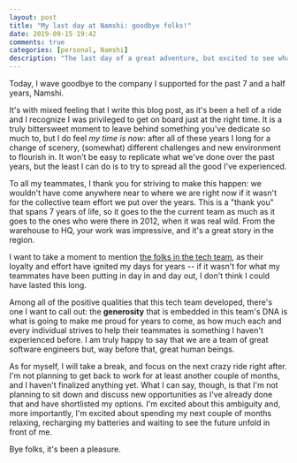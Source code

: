 ```yaml
---
layout: post
title: "My last day at Namshi: goodbye folks!"
date: 2019-09-15 19:42
comments: true
categories: [personal, Namshi]
description: "The last day of a great adventure, but excited to see what's ahead for me."
---
```


Today, I wave goodbye to the company I supported for the past 7 and
a half years, Namshi.

<!-- more -->

It's with mixed feeling that I write this blog post, as it's been
a hell of a ride and I recognize I was privileged to get on board
just at the right time. It is a truly
bittersweet moment to leave behind something you've dedicate so much
to, but I do feel *my time is now*: after all of these years I long for a change
of scenery, (somewhat) different challenges and new environment
to flourish in. It won't be easy to replicate what we've done over
the past years, but the least I can do is to try to spread all the
good I've experienced.

To all my teammates, I thank you for striving to make this
happen: we wouldn't have come anywhere near to where we are right now
if it wasn't for the collective team effort we put over the years.
This is a "thank you" that spans 7 years of life, so it goes to the
the current team as much as it goes to the ones who were there in
2012, when it was real wild. From the warehouse to HQ, your work
was impressive, and it's a great story in the region.

I want to take a moment to mention [the folks
in the tech team](https://tech.namshi.io/team/), as their loyalty and
effort have ignited my days for years -- if it wasn't for what
my teammates have been putting in day in and day out, I don't think
I could have lasted this long.

Among all of the positive qualities that this tech team developed,
there's one I want to call out: the **generosity** that is embedded in this team's
DNA is what is going to make me proud for years to come, as how much
each and every individual strives to help their teammates is something
I haven't experienced before. I am truly happy to say that
we are a team of great software engineers but, way before that,
great human beings.

As for myself, I will take a break, and focus on the next crazy ride
right after. I'm not planning to get back to work for at least another couple
of months, and I haven't finalized anything yet. What I can say, though,
is that I'm not planning to sit down and discuss new opportunities as I've
already done that and have shortlisted my options. I'm excited about this
ambiguity and, more importantly, I'm excited about spending my next
couple of months relaxing, recharging my batteries and waiting to see
the future unfold in front of me.

Bye folks, it's been a pleasure.